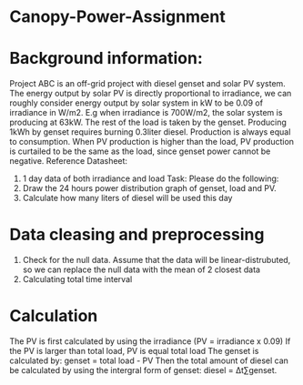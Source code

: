 # Canopy-Power-Assignment

# Background information:
Project ABC is an off-grid project with diesel genset and solar PV system. The energy output by solar PV is directly proportional to irradiance, we can roughly consider energy output by solar system in kW to be 0.09 of irradiance in W/m2. E.g when irradiance is 700W/m2, the solar system is producing at 63kW. The rest of the load is taken by the genset. Producing 1kWh by genset requires burning 0.3liter diesel. Production is always equal to consumption. When PV production is higher than the load, PV production is curtailed to be the same as the load, since genset power cannot be negative.
Reference Datasheet:
1. 1 day data of both irradiance and load
Task:
Please do the following:
1. Draw the 24 hours power distribution graph of genset, load and PV.
2. Calculate how many liters of diesel will be used this day

# Data cleasing and preprocessing 
1. Check for the null data. Assume that the data will be linear-distrubuted, so we can replace the null data with the mean of 2 closest data
2. Calculating total time interval 

# Calculation
The PV is first calculated by using the irradiance (PV = irradiance x 0.09)
If the PV is larger than total load, PV is equal total load
The genset is calculated by: genset = total load - PV
Then the total amount of diesel can be calculated by using the intergral form of genset: diesel = Δt∑genset.

